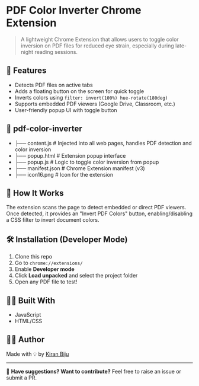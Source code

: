 # PDF Color Inverter Chrome Extension

> A lightweight Chrome Extension that allows users to toggle color inversion on PDF files for reduced eye strain, especially during late-night reading sessions.

## 🚀 Features

- Detects PDF files on active tabs
- Adds a floating button on the screen for quick toggle
- Inverts colors using `filter: invert(100%) hue-rotate(180deg)`
- Supports embedded PDF viewers (Google Drive, Classroom, etc.)
- User-friendly popup UI with toggle button


## 📁 pdf-color-inverter

- ├── content.js        # Injected into all web pages, handles PDF detection and color inversion
- ├── popup.html        # Extension popup interface
- ├── popup.js          # Logic to toggle color inversion from popup
- ├── manifest.json     # Chrome Extension manifest (v3)
- ├── icon16.png        # Icon for the extension




## 🧠 How It Works

The extension scans the page to detect embedded or direct PDF viewers. Once detected, it provides an "Invert PDF Colors" button, enabling/disabling a CSS filter to invert document colors.

## 🛠️ Installation (Developer Mode)

1. Clone this repo
2. Go to `chrome://extensions/`
3. Enable **Developer mode**
4. Click **Load unpacked** and select the project folder
5. Open any PDF file to test!


## 🧑‍💻 Built With

- JavaScript
- HTML/CSS

## 🙋‍♂️ Author

Made with 💡 by [Kiran Biju](https://github.com/your-github-profile)

---

🔗 **Have suggestions? Want to contribute?** Feel free to raise an issue or submit a PR.
